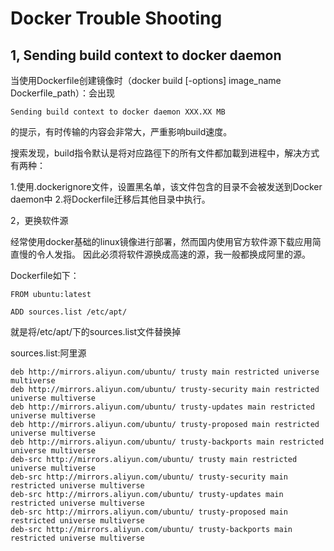 Docker Trouble Shooting
==========================

1, Sending build context to docker daemon
-----------------------------------------

当使用Dockerfile创建镜像时（docker build [-options] image_name Dockerfile_path）：会出现
```
Sending build context to docker daemon XXX.XX MB
```
的提示，有时传输的内容会非常大，严重影响build速度。

搜索发现，build指令默认是将对应路徑下的所有文件都加載到进程中，解决方式有两种：

1.使用.dockerignore文件，设置黑名单，该文件包含的目录不会被发送到Docker daemon中
2.将Dockerfile迁移后其他目录中执行。


2，更换软件源

经常使用docker基础的linux镜像进行部署，然而国内使用官方软件源下载应用简直慢的令人发指。
因此必须将软件源换成高速的源，我一般都换成阿里的源。

Dockerfile如下：

```
FROM ubuntu:latest

ADD sources.list /etc/apt/
```
就是将/etc/apt/下的sources.list文件替换掉

sources.list:阿里源

```
deb http://mirrors.aliyun.com/ubuntu/ trusty main restricted universe multiverse
deb http://mirrors.aliyun.com/ubuntu/ trusty-security main restricted universe multiverse
deb http://mirrors.aliyun.com/ubuntu/ trusty-updates main restricted universe multiverse
deb http://mirrors.aliyun.com/ubuntu/ trusty-proposed main restricted universe multiverse
deb http://mirrors.aliyun.com/ubuntu/ trusty-backports main restricted universe multiverse
deb-src http://mirrors.aliyun.com/ubuntu/ trusty main restricted universe multiverse
deb-src http://mirrors.aliyun.com/ubuntu/ trusty-security main restricted universe multiverse
deb-src http://mirrors.aliyun.com/ubuntu/ trusty-updates main restricted universe multiverse
deb-src http://mirrors.aliyun.com/ubuntu/ trusty-proposed main restricted universe multiverse
deb-src http://mirrors.aliyun.com/ubuntu/ trusty-backports main restricted universe multiverse
